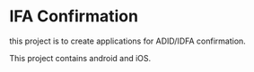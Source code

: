 # IFA Confirmation

this project is to create applications for ADID/IDFA confirmation.

This project contains android and iOS.


